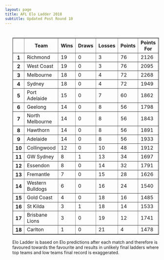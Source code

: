 ```yaml
---
layout: page
title: AFL Elo Ladder 2018
subtitle: Updated Post Round 10
---
```

<ul class="ladder">
<div class="blurb">
  <h1></h1>
  <p>
      <table border="1" class="dataframe">   <thead>     <tr style="text-align: center;">       <th></th>       <th>Team</th>       <th>Wins</th>       <th>Draws</th>       <th>Losses</th>       <th>Points</th>       <th>Points For</th>       <th>Points Against</th>       <th>Percentage</th>     </tr>   </thead>   <tbody>     <tr>       <th>1</th>       <td>Richmond</td>       <td>19</td>       <td>0</td>       <td>3</td>       <td>76</td>       <td>2126</td>       <td>1608</td>       <td>132.214</td>     </tr>     <tr>       <th>2</th>       <td>West Coast</td>       <td>19</td>       <td>0</td>       <td>3</td>       <td>76</td>       <td>2095</td>       <td>1655</td>       <td>126.586</td>     </tr>     <tr>       <th>3</th>       <td>Melbourne</td>       <td>18</td>       <td>0</td>       <td>4</td>       <td>72</td>       <td>2268</td>       <td>1709</td>       <td>132.709</td>     </tr>     <tr>       <th>4</th>       <td>Sydney</td>       <td>18</td>       <td>0</td>       <td>4</td>       <td>72</td>       <td>1949</td>       <td>1569</td>       <td>124.219</td>     </tr>     <tr>       <th>5</th>       <td>Port Adelaide</td>       <td>15</td>       <td>0</td>       <td>7</td>       <td>60</td>       <td>1862</td>       <td>1677</td>       <td>111.032</td>     </tr>     <tr>       <th>6</th>       <td>Geelong</td>       <td>14</td>       <td>0</td>       <td>8</td>       <td>56</td>       <td>1798</td>       <td>1573</td>       <td>114.304</td>     </tr>     <tr>       <th>7</th>       <td>North Melbourne</td>       <td>14</td>       <td>0</td>       <td>8</td>       <td>56</td>       <td>1843</td>       <td>1629</td>       <td>113.137</td>     </tr>     <tr>       <th>8</th>       <td>Hawthorn</td>       <td>14</td>       <td>0</td>       <td>8</td>       <td>56</td>       <td>1891</td>       <td>1756</td>       <td>107.688</td>     </tr>     <tr>       <th>9</th>       <td>Adelaide</td>       <td>14</td>       <td>0</td>       <td>8</td>       <td>56</td>       <td>1933</td>       <td>1796</td>       <td>107.628</td>     </tr>     <tr>       <th>10</th>       <td>Collingwood</td>       <td>12</td>       <td>0</td>       <td>10</td>       <td>48</td>       <td>1912</td>       <td>1755</td>       <td>108.946</td>     </tr>     <tr>       <th>11</th>       <td>GW Sydney</td>       <td>8</td>       <td>1</td>       <td>13</td>       <td>34</td>       <td>1697</td>       <td>1765</td>       <td>96.1473</td>     </tr>     <tr>       <th>12</th>       <td>Essendon</td>       <td>8</td>       <td>0</td>       <td>14</td>       <td>32</td>       <td>1791</td>       <td>1934</td>       <td>92.606</td>     </tr>     <tr>       <th>13</th>       <td>Fremantle</td>       <td>7</td>       <td>0</td>       <td>15</td>       <td>28</td>       <td>1626</td>       <td>1908</td>       <td>85.2201</td>     </tr>     <tr>       <th>14</th>       <td>Western Bulldogs</td>       <td>6</td>       <td>0</td>       <td>16</td>       <td>24</td>       <td>1540</td>       <td>1971</td>       <td>78.1329</td>     </tr>     <tr>       <th>15</th>       <td>Gold Coast</td>       <td>4</td>       <td>0</td>       <td>18</td>       <td>16</td>       <td>1485</td>       <td>2064</td>       <td>71.9477</td>     </tr>     <tr>       <th>16</th>       <td>St Kilda</td>       <td>3</td>       <td>1</td>       <td>18</td>       <td>14</td>       <td>1533</td>       <td>2018</td>       <td>75.9663</td>     </tr>     <tr>       <th>17</th>       <td>Brisbane Lions</td>       <td>3</td>       <td>0</td>       <td>19</td>       <td>12</td>       <td>1741</td>       <td>2023</td>       <td>86.0603</td>     </tr>     <tr>       <th>18</th>       <td>Carlton</td>       <td>1</td>       <td>0</td>       <td>21</td>       <td>4</td>       <td>1478</td>       <td>2158</td>       <td>68.4893</td>     </tr>   </tbody> </table>
</p>
<p> Elo Ladder is based on Elo predictions after each match and therefore is favoured towards the favourite and results in unlikely final ladders where top teams and low teams final record is exaggerated.
</p>
</div><!-- /.blurb -->	
</ul>
